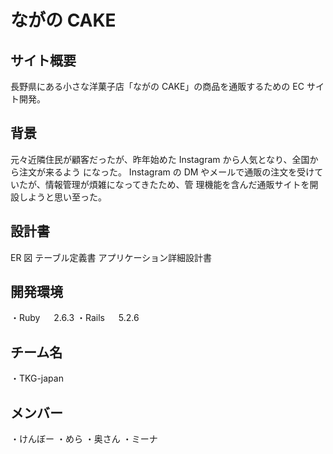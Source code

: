 <h1>ながの CAKE</h1>

<h2>サイト概要</h2>
長野県にある小さな洋菓子店「ながの CAKE」の商品を通販するための EC サイト開発。

<h2>背景</h2>
元々近隣住民が顧客だったが、昨年始めた Instagram から人気となり、全国から注文が来るよう
になった。
Instagram の DM やメールで通販の注文を受けていたが、情報管理が煩雑になってきたため、管
理機能を含んだ通販サイトを開設しようと思い至った。

<h2>設計書</h2>
ER 図
テーブル定義書
アプリケーション詳細設計書


<h2>開発環境</h2>
・Ruby 　 2.6.3
・Rails 　 5.2.6

<h2>チーム名</h2>
・TKG-japan

<h2>メンバー</h2>
・けんぼー
・めら
・奥さん
・ミーナ
